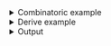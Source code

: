 <details><summary>Combinatoric example</summary>

```no_run
#[derive(Debug, Clone)]
pub struct Options {
    verbose: bool,
    release: bool,
    default_features: bool,
}

pub fn options() -> OptionParser<Options> {
    let verbose = short('v')
        .long("verbose")
        .help("Produce verbose output")
        .switch();
    let release = long("release")
        .help("Build artifacts in release mode")
        .flag(true, false);
    let default_features = long("no-default-features")
        .help("Do not activate default features")
        // default_features uses opposite values,
        // producing `true` when value is absent
        .flag(false, true);

    construct!(Options {
        verbose,
        release,
        default_features,
    })
    .to_options()
}
```

</details>
<details><summary>Derive example</summary>

```no_run
#[derive(Debug, Clone, Bpaf)]
#[bpaf(options)]
pub struct Options {
    /// Produce verbose output
    // bpaf uses `switch` for `bool` fields in named
    // structs unless consumer attribute is present.
    // But it is also possible to give it explicit
    // consumer annotation to serve as a reminder:
    // #[bpaf(short, long, switch)]
    #[bpaf(short, long)]
    verbose: bool,

    #[bpaf(flag(true, false))]
    /// Build artifacts in release mode
    release: bool,

    /// Do not activate default features
    // default_features uses opposite values,
    // producing `true` when value is absent
    #[bpaf(long("no-default-features"), flag(false, true))]
    default_features: bool,
}
```

</details>
<details><summary>Output</summary>

In `--help` output `bpaf` shows switches as usual flags with no meta variable attached


<div class='bpaf-doc'>
$ app --help<br>
<p><b>Usage</b>: <tt><b>app</b></tt> [<tt><b>-v</b></tt>] [<tt><b>--release</b></tt>] [<tt><b>--no-default-features</b></tt>]</p><p><div>
<b>Available options:</b></div><dl><dt><tt><b>-v</b></tt>, <tt><b>--verbose</b></tt></dt>
<dd>Produce verbose output</dd>
<dt><tt><b>    --release</b></tt></dt>
<dd>Build artifacts in release mode</dd>
<dt><tt><b>    --no-default-features</b></tt></dt>
<dd>Do not activate default features</dd>
<dt><tt><b>-h</b></tt>, <tt><b>--help</b></tt></dt>
<dd>Prints help information</dd>
</dl>
</p>
<style>
div.bpaf-doc {
    padding: 14px;
    background-color:var(--code-block-background-color);
    font-family: mono;
    margin-bottom: 0.75em;
}
div.bpaf-doc dt { margin-left: 1em; }
div.bpaf-doc dd { margin-left: 3em; }
div.bpaf-doc dl { margin-top: 0; padding-left: 1em; }
div.bpaf-doc  { padding-left: 1em; }
</style>
</div>


Both `switch` and `flag` succeed if value is not present, `switch` returns true, `flag` returns
second value.


<div class='bpaf-doc'>
$ app <br>
Options { verbose: false, release: false, default_features: true }
</div>


When value is present - `switch` returns `true`, `flag` returns first value.


<div class='bpaf-doc'>
$ app --verbose --no-default-features --detailed<br>
<b>--detailed</b> is not expected in this context
<style>
div.bpaf-doc {
    padding: 14px;
    background-color:var(--code-block-background-color);
    font-family: mono;
    margin-bottom: 0.75em;
}
div.bpaf-doc dt { margin-left: 1em; }
div.bpaf-doc dd { margin-left: 3em; }
div.bpaf-doc dl { margin-top: 0; padding-left: 1em; }
div.bpaf-doc  { padding-left: 1em; }
</style>
</div>


Like with most parsrs unless specified `switch` and `flag` consume at most one item from the
command line:


<div class='bpaf-doc'>
$ app --no-default-features --no-default-features<br>
Argument <tt><b>--no-default-features</b></tt> cannot be used multiple times in this context
<style>
div.bpaf-doc {
    padding: 14px;
    background-color:var(--code-block-background-color);
    font-family: mono;
    margin-bottom: 0.75em;
}
div.bpaf-doc dt { margin-left: 1em; }
div.bpaf-doc dd { margin-left: 3em; }
div.bpaf-doc dl { margin-top: 0; padding-left: 1em; }
div.bpaf-doc  { padding-left: 1em; }
</style>
</div>

</details>
